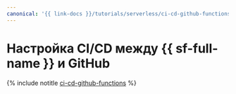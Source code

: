 ```yaml
---
canonical: '{{ link-docs }}/tutorials/serverless/ci-cd-github-functions'
---
```


# Настройка CI/CD между {{ sf-full-name }} и GitHub

{% include notitle [ci-cd-github-functions](../../_tutorials/serverless/ci-cd-github-functions.md) %}